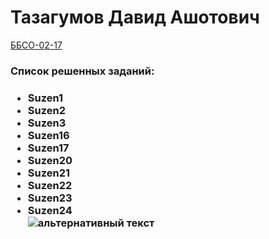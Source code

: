 <h1> Тазагумов Давид Ашотович </h1>
<u>ББСО-02-17</u>
<h3>Список решенных заданий:<h3>
  <ul>
  <li>Suzen1</li>
    <li>Suzen2</li>
    <li>Suzen3</li>
    <li>Suzen16</li>
    <li>Suzen17</li>
    <li>Suzen20</li>
    <li>Suzen21</li>
    <li>Suzen22</li>
    <li>Suzen23</li>
    <li>Suzen24</li>
<img src="https://mosopttorg.com/cat_img/017-2767.jpg" alt="альтернативный текст">
